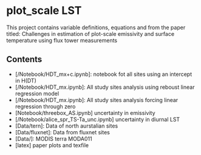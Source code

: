 # plot_scale LST 

This project contains variable definitions, equations and  from the paper titled: Challenges in estimation of plot-scale emissivity and surface temperature using flux tower measurements

## Contents

- [/Notebook/HDT_mx+c.ipynb]: 
notebook fot all sites using an intercept in H(DT)
- [/Notebook/HDT_mx.ipynb]: 
All study sites analysis using reboust linear regression model
- [/Notebook/HDT_mx.ipynb]:
All study sites analysis forcing linear regression through zero
- [Notebook/threebox_AS.ipynb] uncertainty in emissivity
- [/Notebook/alice_spr_TS-Ta_unc.ipynb] uncertainty in diurnal LST
- [Data/tern]:  Data of north aurstalian sites
- [Data/fluxnet]:  Data from fluxnet sites
- [Data/]:  MODIS terra MODA011
- [latex] paper plots and texfile

